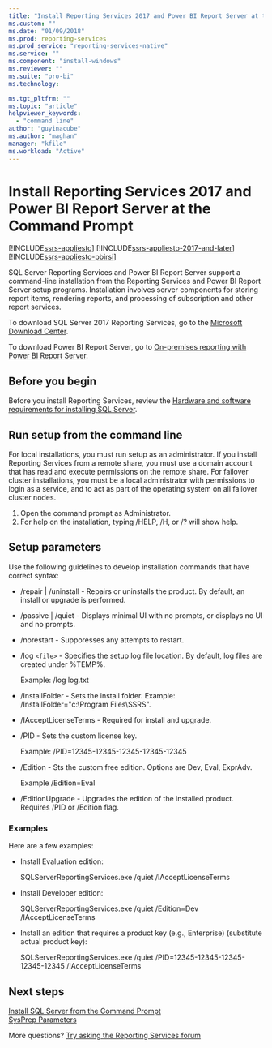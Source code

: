 ```yaml
---
title: "Install Reporting Services 2017 and Power BI Report Server at the Command Prompt | Microsoft Docs"
ms.custom: ""
ms.date: "01/09/2018"
ms.prod: reporting-services
ms.prod_service: "reporting-services-native"
ms.service: ""
ms.component: "install-windows"
ms.reviewer: ""
ms.suite: "pro-bi"
ms.technology: 

ms.tgt_pltfrm: ""
ms.topic: "article"
helpviewer_keywords: 
  - "command line"
author: "guyinacube"
ms.author: "maghan"
manager: "kfile"
ms.workload: "Active"
---
```

# Install Reporting Services 2017 and Power BI Report Server at the Command Prompt

[!INCLUDE[ssrs-appliesto](../../includes/ssrs-appliesto.md)] [!INCLUDE[ssrs-appliesto-2017-and-later](../../includes/ssrs-appliesto-2017-and-later.md)] [!INCLUDE[ssrs-appliesto-pbirsi](../includes/ssrs-appliesto-pbirs.md)]

SQL Server Reporting Services and Power BI Report Server support a command-line installation from the Reporting Services and Power BI Report Server setup programs. Installation involves server components for storing report items, rendering reports, and processing of subscription and other report services. 

To download SQL Server 2017 Reporting Services, go to the [Microsoft Download Center](https://www.microsoft.com/download/details.aspx?id=55252).

To download Power BI Report Server, go to [On-premises reporting with Power BI Report Server](https://powerbi.microsoft.com/report-server/).

## Before you begin

Before you install Reporting Services, review the [Hardware and software requirements for installing SQL Server](../../sql-server/install/hardware-and-software-requirements-for-installing-sql-server.md).

## Run setup from the command line

For local installations, you must run setup as an administrator. If you install Reporting Services from a remote share, you must use a domain account that has read and execute permissions on the remote share. For failover cluster installations, you must be a local administrator with permissions to login as a service, and to act as part of the operating system on all failover cluster nodes.

1. Open the command prompt as Administrator.
2. For help on the installation, typing /HELP, /H, or /? will show help.

## Setup parameters

Use the following guidelines to develop installation commands that have correct syntax:

- /repair | /uninstall - Repairs or uninstalls the product. By default, an install or upgrade is performed.
- /passive | /quiet - Displays minimal UI with no prompts, or displays no UI and no prompts.
- /norestart - Supporesses any attempts to restart.
- /log `<file>` - Specifies the setup log file location. By default, log files are created under %TEMP%.

    Example: /log log.txt
- /InstallFolder - Sets the install folder. Example: /InstallFolder="c:\Program Files\SSRS".
- /IAcceptLicenseTerms - Required for install and upgrade.
- /PID - Sets the custom license key. 

   Example: /PID=12345-12345-12345-12345-12345
- /Edition - Sts the custom free edition. Options are Dev, Eval, ExprAdv. 

    Example /Edition=Eval
- /EditionUpgrade - Upgrades the edition of the installed product. Requires /PID or /Edition flag.

### Examples

Here are a few examples:
- Install Evaluation edition:

    SQLServerReportingServices.exe /quiet /IAcceptLicenseTerms
- Install Developer edition:

    SQLServerReportingServices.exe /quiet /Edition=Dev /IAcceptLicenseTerms
- Install an edition that requires a product key (e.g., Enterprise) (substitute actual product key):

     SQLServerReportingServices.exe /quiet /PID=12345-12345-12345-12345-12345 /IAcceptLicenseTerms




## Next steps

[Install SQL Server from the Command Prompt](../../database-engine/install-windows/install-sql-server-from-the-command-prompt.md)   
[SysPrep Parameters](../../database-engine/install-windows/install-sql-server-from-the-command-prompt.md#SysPrep)   

More questions? [Try asking the Reporting Services forum](http://go.microsoft.com/fwlink/?LinkId=620231)
